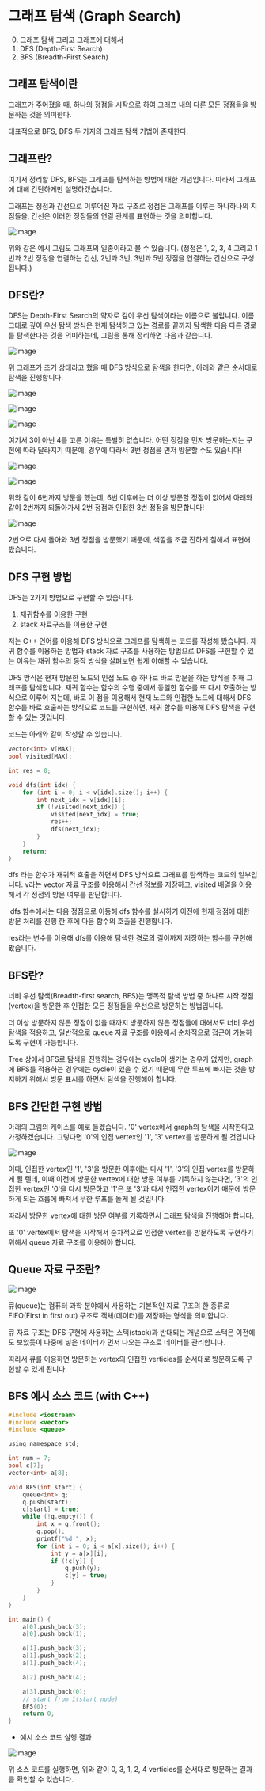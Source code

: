 # 그래프 탐색 (Graph Search)

0. 그래프 탐색 그리고 그래프에 대해서
1. DFS (Depth-First Search)
2. BFS (Breadth-First Search)

## 그래프 탐색이란

그래프가 주어졌을 때, 하나의 정점을 시작으로 하여 그래프 내의 다른 모든 정점들을 방문하는 것을 의미한다. 

대표적으로 BFS, DFS 두 가지의 그래프 탐색 기법이 존재한다.

## 그래프란?

여기서 정리할 DFS, BFS는 그래프를 탐색하는 방법에 대한 개념입니다. 따라서 그래프에 대해 간단하게만 설명하겠습니다.

그래프는 정점과 간선으로 이루어진 자료 구조로 정점은 그래프를 이루는 하나하나의 지점들을, 간선은 이러한 정점들의 연결 관계를 표현하는 것을 의미합니다.

![image](https://postfiles.pstatic.net/MjAyMjA1MDRfMTA3/MDAxNjUxNjY1ODgyNzg1.e5OJdZBe2Pj0ulDPiEzF9I5JHD-T4HwTY0D_XU3lwQwg.Lv4zvuGTb5PV37gMb_sfaQPYxhaWT8QdpHRU8Gu_rRYg.PNG.book541/image.png?type=w773)

위와 같은 예시 그림도 그래프의 일종이라고 볼 수 있습니다. (정점은 1, 2, 3, 4 그리고 1번과 2번 정점을 연결하는 간선, 2번과 3번, 3번과 5번 정점을 연결하는 간선으로 구성됩니다.)

## DFS란?

DFS는 Depth-First Search의 약자로 깊이 우선 탐색이라는 이름으로 불립니다. 이름 그대로 깊이 우선 탐색 방식은 현재 탐색하고 있는 경로를 끝까지 탐색한 다음 다른 경로를 탐색한다는 것을 의미하는데, 그림을 통해 정리하면 다음과 같습니다. 

![image](https://postfiles.pstatic.net/MjAyMjA1MDRfMTEw/MDAxNjUxNjY2ODk2OTQ4.6LfeNwf4qxByGB9UJM9Z7cDkF3z9o663lv1gQUD3Ij8g.xXl3igbRGBiugT2xWMoLwjfKxKV9zY3t4dXl7n-nUkog.PNG.book541/image.png?type=w773)

위 그래프가 초기 상태라고 했을 때 DFS 방식으로 탐색을 한다면, 아래와 같은 순서대로 탐색을 진행합니다.

![image](https://postfiles.pstatic.net/MjAyMjA1MDRfMTQx/MDAxNjUxNjY4NzEwNDAz.NlNTqmxioGqnz_2qEfTH7BtEKXZMIQF-9mvpYSLUSPsg.I1uymkuSYob1m-vE99aL6gavd-QvwmskXKaiBmYmT30g.PNG.book541/image.png?type=w773)


![image](https://postfiles.pstatic.net/MjAyMjA1MDRfMTAg/MDAxNjUxNjY4Nzk2MjY3.BOV0v1zczHTGFrVXGFdTKIUKkYyFEv1Ml3HWCPuVRb8g.Q8Xl_Q8bGQsHcJfp4n8DXIvuvrQwZp1nyx7mrDeXXbkg.PNG.book541/image.png?type=w773)


![image](https://postfiles.pstatic.net/MjAyMjA1MDRfMTEw/MDAxNjUxNjY4ODQwNDE2.-iyhE2AVA4f5HsUOysBrP7OhcCrEUK5z4Nf5nHZOdXUg.qmi9E-hKzTr6j2sVEcSYe7b0FpXa9qeTmMgEntemw3Eg.PNG.book541/image.png?type=w773)

여기서 3이 아닌 4를 고른 이유는 특별히 없습니다. 어떤 정점을 먼저 방문하는지는 구현에 따라 달라지기 때문에, 경우에 따라서 3번 정점을 먼저 방문할 수도 있습니다!

![image](https://postfiles.pstatic.net/MjAyMjA1MDRfNDIg/MDAxNjUxNjY4ODgxMjI1.ip_0phv_XJSybW4QeFsNKLNRtYtQySy2LOqDH_STGEYg.XYbh2DW6fKEWCwaT7nduUV-NsdPv7bk-XG6apJcDB20g.PNG.book541/image.png?type=w773)



![image](https://postfiles.pstatic.net/MjAyMjA1MDRfMjEy/MDAxNjUxNjY4OTE2ODYy.rueugSDBQNigAKPBmQrmnc0uP1Ni6Qjk0-z7E6VXMGcg.NjXSx9FAFbECrajSmiTuWY8TetkTUL5t59Cu_73Lyegg.PNG.book541/image.png?type=w773)

위와 같이 6번까지 방문을 했는데, 6번 이후에는 더 이상 방문할 정점이 없어서 아래와 같이 2번까지 되돌아가서 2번 정점과 인접한 3번 정점을 방문합니다!

![image](https://postfiles.pstatic.net/MjAyMjA1MDRfMjEx/MDAxNjUxNjY4OTU2MTQy.GQxqM1qBWNpwaDVo8MXIJDGF4xEkwrT0CBIJBEt8B_4g.gygkVSVBCND2Tda_WIYIS2kymBsXEtZ3d2xaO-Fg5A0g.PNG.book541/image.png?type=w773)

2번으로 다시 돌아와 3번 정점을 방문했기 때문에, 색깔을 조금 진하게 칠해서 표현해 봤습니다.

## DFS 구현 방법

DFS는 2가지 방법으로 구현할 수 있습니다. 

1. 재귀함수를 이용한 구현
2. stack 자료구조를 이용한 구현

저는 C++ 언어를 이용해 DFS 방식으로 그래프를 탐색하는 코드를 작성해 봤습니다. 재귀 함수를 이용하는 방법과 stack 자료 구조를 사용하는 방법으로 DFS를 구현할 수 있는 이유는 재귀 함수의 동작 방식을 살펴보면 쉽게 이해할 수 있습니다.


DFS 방식은 현재 방문한 노드의 인접 노드 중 하나로 바로 방문을 하는 방식을 취해 그래프를 탐색합니다. 재귀 함수는 함수의 수행 중에서 동일한 함수를 또 다시 호출하는 방식으로 이루어 지는데, 바로 이 점을 이용해서 현재 노드와 인접한 노드에 대해서 DFS 함수를 바로 호출하는 방식으로 코드를 구현하면, 재귀 함수를 이용해 DFS 탐색을 구현할 수 있는 것입니다.

코드는 아래와 같이 작성할 수 있습니다.

```c
vector<int> v[MAX];
bool visited[MAX];

int res = 0;

void dfs(int idx) {
    for (int i = 0; i < v[idx].size(); i++) {
        int next_idx = v[idx][i];
        if (!visited[next_idx]) {
            visited[next_idx] = true;
            res++;
            dfs(next_idx);
        }
    }
    return;
}
```
dfs 라는 함수가 재귀적 호출을 하면서 DFS 방식으로 그래프를 탐색하는 코드의 일부입니다. v라는 vector 자료 구조를 이용해서 간선 정보를 저장하고, visited 배열을 이용해서 각 정점의 방문 여부를 판단합니다.

​
dfs 함수에서는 다음 정점으로 이동해 dfs 함수를 실시하기 이전에 현재 정점에 대한 방문 처리를 진행 한 후에 다음 함수의 호출을 진행합니다. 

res라는 변수를 이용해 dfs를 이용해 탐색한 경로의 길이까지 저장하는 함수를 구현해 봤습니다.

## BFS란?

너비 우선 탐색(Breadth-first search, BFS)는 맹목적 탐색 방법 중 하나로 시작 정점(vertex)을 방문한 후 인접한 모든 정점들을 우선으로 방문하는 방법입니다. 


더 이상 방문하지 않은 정점이 없을 때까지 방문하지 않은 정점들에 대해서도 너비 우선 탐색을 적용하고, 일반적으로 queue 자료 구조를 이용해서 순차적으로 접근이 가능하도록 구현이 가능합니다.
​

Tree 상에서 BFS로 탐색을 진행하는 경우에는 cycle이 생기는 경우가 없지만, graph에 BFS를 적용하는 경우에는 cycle이 있을 수 있기 때문에 무한 루프에 빠지는 것을 방지하기 위해서 방문 표시를 하면서 탐색을 진행해야 합니다.

## BFS 간단한 구현 방법

아래의 그림의 케이스를 예로 들겠습니다. '0' vertex에서 graph의 탐색을 시작한다고 가정하겠습니다. 그렇다면 '0'의 인접 vertex인 '1', '3' vertex를 방문하게 될 것입니다.

![image](https://postfiles.pstatic.net/MjAyMjA1MzFfOTUg/MDAxNjUzOTg2Nzc0MTU1.uiZNqkjB8IK9t83JThFqplq5GxeFkYjQw2VaTNTkzUgg.zq_PNdOb8VoDNEkUG0FyE91iZ4drN4VXQCC61BPZ1LUg.GIF.book541/graph_result.gif?type=w773)

이때, 인접한 vertex인 '1', '3'을 방문한 이후에는 다시 '1', '3'의 인접 vertex를 방문하게 될 텐데, 이때 이전에 방문한 vertex에 대한 방문 여부를 기록하지 않는다면, '3'의 인접한 vertex인 '0'을 다시 방문하고 '1'은 또 '3'과 다시 인접한 vertex이기 때문에 방문하게 되는 흐름에 빠져서 무한 루프를 돌게 될 것입니다.

따라서 방문한 vertex에 대한 방문 여부를 기록하면서 그래프 탐색을 진행해야 합니다.


또 '0' vertex에서 탐색을 시작해서 순차적으로 인접한 vertex를 방문하도록 구현하기 위해서 queue 자료 구조를 이용해야 합니다.

## Queue 자료 구조란?

![image](https://postfiles.pstatic.net/MjAyMjA1MzFfMzEg/MDAxNjUzOTg0ODgwNzE4.AKvOA6NslCnViXgbqaR8-GtMBvdd_yKK_1_MRnmXnnsg.B0v6RQi6QYYG9TGqbUwbcGfmdi4NhuZQTcJfIHtDC24g.GIF.book541/result_BFS.gif?type=w773)

큐(queue)는 컴퓨터 과학 분야에서 사용하는 기본적인 자료 구조의 한 종류로 FIFO(First in first out) 구조로 객체(데이터)를 저장하는 형식을 의미합니다.


큐 자료 구조는 DFS 구현에 사용하는 스택(stack)과 반대되는 개념으로 스택은 이전에도 보았듯이 나중에 넣은 데이터가 먼저 나오는 구조로 데이터를 관리합니다.


따라서 큐를 이용하면 방문하는 vertex의 인접한 verticies를 순서대로 방문하도록 구현할 수 있게 됩니다.

## BFS 예시 소스 코드 (with C++)

```c
#include <iostream>
#include <vector>
#include <queue>

using namespace std;

int num = 7;
bool c[7];
vector<int> a[8];

void BFS(int start) {
	queue<int> q;
	q.push(start);
	c[start] = true;
	while (!q.empty()) {
		int x = q.front();
		q.pop();
		printf("%d ", x);
		for (int i = 0; i < a[x].size(); i++) {
			int y = a[x][i];
			if (!c[y]) {
				q.push(y);
				c[y] = true;
			}
		}
	}
}

int main() {
	a[0].push_back(3);
	a[0].push_back(1);

	a[1].push_back(3);
	a[1].push_back(2);
	a[1].push_back(4);

	a[2].push_back(4);

	a[3].push_back(0);
	// start from 1(start node)
	BFS(0);
	return 0;
}
```

- 예시 소스 코드 실행 결과

![image](https://postfiles.pstatic.net/MjAyMjA1MzFfMjg4/MDAxNjUzOTg2MTUwMzE2.0y0LM3oniK2eSOkkxB5UCj98bJFId9RkYtCMW--zuBUg.fGWx_oFHYfA4OaKljv7Yzaj_gsHQFwM9q9jTlJ2lzHYg.PNG.book541/image.png?type=w773)

위 소스 코드를 실행하면, 위와 같이 0, 3, 1, 2, 4 verticies를 순서대로 방문하는 결과를 확인할 수 있습니다.